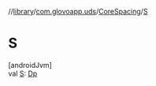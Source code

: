 //[library](../../../index.md)/[com.glovoapp.uds](../index.md)/[CoreSpacing](index.md)/[S](-s.md)

# S

[androidJvm]\
val [S](-s.md): [Dp](https://developer.android.com/reference/kotlin/androidx/compose/ui/unit/Dp.html)
